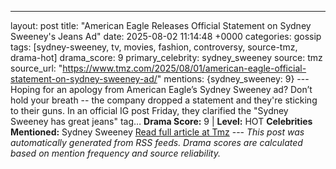 ---
layout: post
title: "American Eagle Releases Official Statement on Sydney Sweeney's Jeans Ad"
date: 2025-08-02 11:14:48 +0000
categories: gossip
tags: [sydney-sweeney, tv, movies, fashion, controversy, source-tmz, drama-hot]
drama_score: 9
primary_celebrity: sydney_sweeney
source: tmz
source_url: "https://www.tmz.com/2025/08/01/american-eagle-official-statement-on-sydney-sweeney-ad/"
mentions: {sydney_sweeney: 9} --- Hoping for an apology from American Eagle’s Sydney Sweeney ad? Don’t hold your breath -- the company dropped a statement and they're sticking to their guns. In an official IG post Friday, they clarified the "Sydney Sweeney has great jeans" tag… **Drama Score:** 9 | **Level:** HOT **Celebrities Mentioned:** Sydney Sweeney [Read full article at Tmz](https://www.tmz.com/2025/08/01/american-eagle-official-statement-on-sydney-sweeney-ad/) --- *This post was automatically generated from RSS feeds. Drama scores are calculated based on mention frequency and source reliability.*